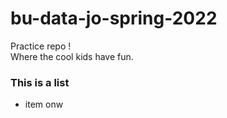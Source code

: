 # bu-data-jo-spring-2022
Practice repo ! <br>
Where the cool kids have fun.
### This is a list <br>
* item onw
